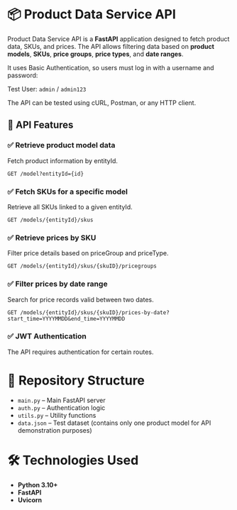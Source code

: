 # 📦 Product Data Service API  

Product Data Service API is a **FastAPI** application designed to fetch product data, SKUs, and prices. The API allows filtering data based on **product models**, **SKUs**, **price groups**, **price types**, and **date ranges**.  

It uses Basic Authentication, so users must log in with a username and password:

Test User:
```admin``` / ```admin123```

The API can be tested using cURL, Postman, or any HTTP client.


## 📌 API Features  

### ✅ Retrieve product model data  
Fetch product information by entityId.  

  ```GET /model?entityId={id}```

### ✅ Fetch SKUs for a specific model
Retrieve all SKUs linked to a given entityId.

```GET /models/{entityId}/skus```

### ✅ Retrieve prices by SKU
Filter price details based on priceGroup and priceType.

```GET /models/{entityId}/skus/{skuID}/pricegroups```

### ✅ Filter prices by date range
Search for price records valid between two dates.

```GET /models/{entityId}/skus/{skuID}/prices-by-date?start_time=YYYYMMDD&end_time=YYYYMMDD```

### ✅ JWT Authentication
The API requires authentication for certain routes.

# 📂 Repository Structure

- ```main.py``` – Main FastAPI server
- ```auth.py``` – Authentication logic
- ```utils.py``` – Utility functions
- ```data.json``` – Test dataset (contains only one product model for API demonstration purposes)

# 🛠 Technologies Used  
- **Python 3.10+**  
- **FastAPI**  
- **Uvicorn**  
